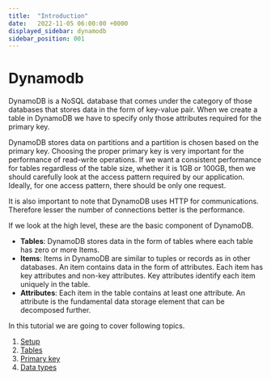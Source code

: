 ```yaml
---
title:  "Introduction"
date:   2022-11-05 06:00:00 +0000
displayed_sidebar: dynamodb
sidebar_position: 001
---
```

# Dynamodb 

 DynamoDB is a NoSQL database that comes under the category of those databases that stores data in the form of key-value pair. When we create a table in DynamoDB we have to specify only those attributes required for the primary key.

DynamoDB stores data on partitions and a partition is chosen based on the primary key. Choosing the proper primary key is very important for the performance of read-write operations. If we want a consistent performance for tables regardless of the table size, whether it is 1GB or 100GB, then we should carefully look at the access pattern required by our application. Ideally, for one access pattern, there should be  only one request.

It is also important to note that DynamoDB uses HTTP for communications. Therefore lesser the number of connections better is the performance.

If we look at the high level, these are the basic component of DynamoDB.
* **Tables**: DynamoDB stores data in the form of tables where each table has zero or more Items.
* **Items**: Items in DynamoDB are similar to tuples or records as in other databases. An item contains data in the form of attributes. Each item has key attributes and non-key attributes. Key attributes identify each item uniquely in the table.
* **Attributes**: Each item in the table contains at least one attribute. An attribute is the fundamental data storage element that can be decomposed further.

In this tutorial we are going to cover following topics.
1. [Setup](setup)
2. [Tables](table)
3. [Primary key](primary-key)
5. [Data types](data-types)